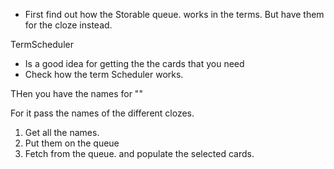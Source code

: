 - First find out how the Storable queue. works in the terms. But have them for the cloze instead.

TermScheduler
- Is a good idea for getting the the cards that you need 
- Check how the term Scheduler works.

THen you have the names for ""



For it pass the names of the different clozes.


1. Get all the names.
2. Put them on the queue 
3. Fetch from the queue. and populate the selected cards. 

